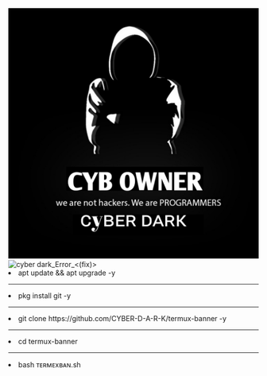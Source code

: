 <img src="https://github.com/CYBER-D-A-R-K/termux-banner/blob/Main/20220613_225259.jpg" alt="CYBER-D-A-R-K">
<img src="https://camo.githubusercontent.com/71b837571c48af3aa60a73dbc9d5936aa359d78efbfa8a6743cbbbc16b80ef4d/68747470733a2f2f63646e2e646973636f72646170702e636f6d2f6174746163686d656e74732f3830353930323039333930363630383138362f3830353931333937323533353539303932322f74656e6f722e676966" alt="cyber dark_Error_<(fix)>">

<li>apt update && apt upgrade -y</li> <!-- cyber dark -->
<hr>
<li>pkg install git -y</li> <!-- cyber dark -->
<hr>
<li>git clone https://github.com/CYBER-D-A-R-K/termux-banner -y</li> <!-- cyber dark -->
<hr>
<li>cd termux-banner </li> <!-- cyber dark -->
<hr>
<li>bash ᴛᴇʀᴍᴇxʙᴀɴ.sh </li> <!-- cyber dark -->
